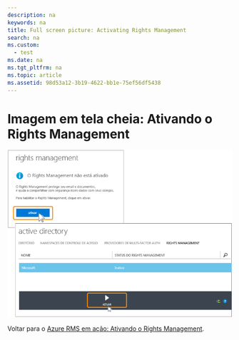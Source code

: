 ```yaml
---
description: na
keywords: na
title: Full screen picture: Activating Rights Management
search: na
ms.custom: 
  - test
ms.date: na
ms.tgt_pltfrm: na
ms.topic: article
ms.assetid: 98d53a12-3b19-4622-bb1e-75ef56df5438
---
```

# Imagem em tela cheia: Ativando o Rights Management
![](../Image/AzRMS_StoryboardActivate.png)

Voltar para o [Azure RMS em ação: Ativando o Rights Management](http://technet.microsoft.com/library/jj585026.aspx).


